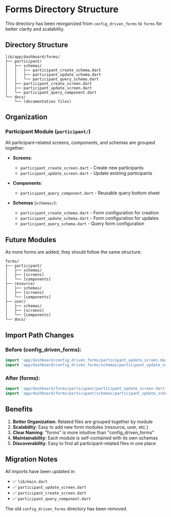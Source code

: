 # Forms Directory Structure

This directory has been reorganized from `config_driven_forms` to `forms` for better clarity and scalability.

## Directory Structure

```
lib/app/dashboard/forms/
├── participant/
│   ├── schemas/
│   │   ├── participant_create_schema.dart
│   │   ├── participant_update_schema.dart
│   │   └── participant_query_schema.dart
│   ├── participant_create_screen.dart
│   ├── participant_update_screen.dart
│   └── participant_query_component.dart
└── docs/
    └── (documentation files)
```

## Organization

### Participant Module (`participant/`)
All participant-related screens, components, and schemas are grouped together:

- **Screens**: 
  - `participant_create_screen.dart` - Create new participants
  - `participant_update_screen.dart` - Update existing participants
  
- **Components**: 
  - `participant_query_component.dart` - Reusable query bottom sheet
  
- **Schemas** (`schemas/`):
  - `participant_create_schema.dart` - Form configuration for creation
  - `participant_update_schema.dart` - Form configuration for updates
  - `participant_query_schema.dart` - Query form configuration

## Future Modules

As more forms are added, they should follow the same structure:

```
forms/
├── participant/
│   ├── schemas/
│   ├── [screens]
│   └── [components]
├── resource/
│   ├── schemas/
│   ├── [screens]
│   └── [components]
├── user/
│   ├── schemas/
│   ├── [screens]
│   └── [components]
└── docs/
```

## Import Path Changes

### Before (config_driven_forms):
```dart
import 'app/dashboard/config_driven_forms/participant_update_screen.dart';
import 'app/dashboard/config_driven_forms/schemas/participant_update_schema.dart';
```

### After (forms):
```dart
import 'app/dashboard/forms/participant/participant_update_screen.dart';
import 'app/dashboard/forms/participant/schemas/participant_update_schema.dart';
```

## Benefits

1. **Better Organization**: Related files are grouped together by module
2. **Scalability**: Easy to add new form modules (resource, user, etc.)
3. **Clear Naming**: "forms" is more intuitive than "config_driven_forms"
4. **Maintainability**: Each module is self-contained with its own schemas
5. **Discoverability**: Easy to find all participant-related files in one place

## Migration Notes

All imports have been updated in:
- ✅ `lib/main.dart`
- ✅ `participant_update_screen.dart`
- ✅ `participant_create_screen.dart`
- ✅ `participant_query_component.dart`

The old `config_driven_forms` directory has been removed.
